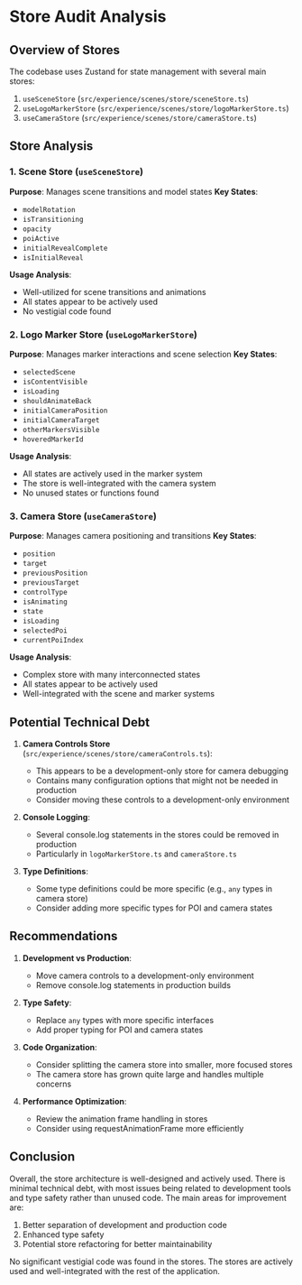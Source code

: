 # Store Audit Analysis

## Overview of Stores

The codebase uses Zustand for state management with several main stores:

1. `useSceneStore` (`src/experience/scenes/store/sceneStore.ts`)
2. `useLogoMarkerStore` (`src/experience/scenes/store/logoMarkerStore.ts`)
3. `useCameraStore` (`src/experience/scenes/store/cameraStore.ts`)

## Store Analysis

### 1. Scene Store (`useSceneStore`)

**Purpose**: Manages scene transitions and model states
**Key States**:

- `modelRotation`
- `isTransitioning`
- `opacity`
- `poiActive`
- `initialRevealComplete`
- `isInitialReveal`

**Usage Analysis**:

- Well-utilized for scene transitions and animations
- All states appear to be actively used
- No vestigial code found

### 2. Logo Marker Store (`useLogoMarkerStore`)

**Purpose**: Manages marker interactions and scene selection
**Key States**:

- `selectedScene`
- `isContentVisible`
- `isLoading`
- `shouldAnimateBack`
- `initialCameraPosition`
- `initialCameraTarget`
- `otherMarkersVisible`
- `hoveredMarkerId`

**Usage Analysis**:

- All states are actively used in the marker system
- The store is well-integrated with the camera system
- No unused states or functions found

### 3. Camera Store (`useCameraStore`)

**Purpose**: Manages camera positioning and transitions
**Key States**:

- `position`
- `target`
- `previousPosition`
- `previousTarget`
- `controlType`
- `isAnimating`
- `state`
- `isLoading`
- `selectedPoi`
- `currentPoiIndex`

**Usage Analysis**:

- Complex store with many interconnected states
- All states appear to be actively used
- Well-integrated with the scene and marker systems

## Potential Technical Debt

1. **Camera Controls Store** (`src/experience/scenes/store/cameraControls.ts`):

   - This appears to be a development-only store for camera debugging
   - Contains many configuration options that might not be needed in production
   - Consider moving these controls to a development-only environment

2. **Console Logging**:

   - Several console.log statements in the stores could be removed in production
   - Particularly in `logoMarkerStore.ts` and `cameraStore.ts`

3. **Type Definitions**:
   - Some type definitions could be more specific (e.g., `any` types in camera store)
   - Consider adding more specific types for POI and camera states

## Recommendations

1. **Development vs Production**:

   - Move camera controls to a development-only environment
   - Remove console.log statements in production builds

2. **Type Safety**:

   - Replace `any` types with more specific interfaces
   - Add proper typing for POI and camera states

3. **Code Organization**:

   - Consider splitting the camera store into smaller, more focused stores
   - The camera store has grown quite large and handles multiple concerns

4. **Performance Optimization**:
   - Review the animation frame handling in stores
   - Consider using requestAnimationFrame more efficiently

## Conclusion

Overall, the store architecture is well-designed and actively used. There is minimal technical debt, with most issues being related to development tools and type safety rather than unused code. The main areas for improvement are:

1. Better separation of development and production code
2. Enhanced type safety
3. Potential store refactoring for better maintainability

No significant vestigial code was found in the stores. The stores are actively used and well-integrated with the rest of the application.
